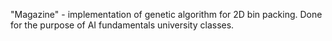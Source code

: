 "Magazine" - implementation of genetic algorithm for 2D bin packing. 
Done for the purpose of AI fundamentals university classes.